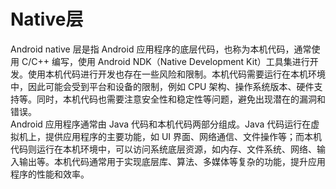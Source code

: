 # Native层

Android native 层是指 Android 应用程序的底层代码，也称为本机代码，通常使用 C/C++ 编写，使用 Android NDK（Native Development Kit）工具集进行开发。使用本机代码进行开发也存在一些风险和限制。本机代码需要运行在本机环境中，因此可能会受到平台和设备的限制，例如 CPU 架构、操作系统版本、硬件支持等。同时，本机代码也需要注意安全性和稳定性等问题，避免出现潜在的漏洞和错误。  
Android 应用程序通常由 Java 代码和本机代码两部分组成。Java 代码运行在虚拟机上，提供应用程序的主要功能，如 UI 界面、网络通信、文件操作等；而本机代码则运行在本机环境中，可以访问系统底层资源，如内存、文件系统、网络、输入输出等。本机代码通常用于实现底层库、算法、多媒体等复杂的功能，提升应用程序的性能和效率。  
